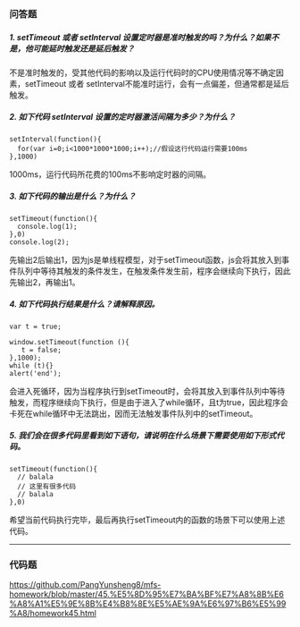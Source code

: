 ### 问答题
##### 1. setTimeout 或者 setInterval 设置定时器是准时触发的吗？为什么？如果不是，他可能延时触发还是延后触发？
不是准时触发的，受其他代码的影响以及运行代码时的CPU使用情况等不确定因素，setTimeout 或者 setInterval不能准时运行，会有一点偏差，但通常都是延后触发。
##### 2. 如下代码 setInterval 设置的定时器激活间隔为多少？为什么？
```
setInterval(function(){
  for(var i=0;i<1000*1000*1000;i++);//假设这行代码运行需要100ms
},1000)
```
1000ms，运行代码所花费的100ms不影响定时器的间隔。
##### 3. 如下代码的输出是什么？为什么？
```
setTimeout(function(){
  console.log(1);
},0)
console.log(2);
```
先输出2后输出1，因为js是单线程模型，对于setTimeout函数，js会将其放入到事件队列中等待其触发的条件发生，在触发条件发生前，程序会继续向下执行，因此先输出2，再输出1。
##### 4. 如下代码执行结果是什么？请解释原因。
```
var t = true;

window.setTimeout(function (){
   t = false;
},1000);
while (t){}
alert('end');
```
会进入死循环，因为当程序执行到setTimeout时，会将其放入到事件队列中等待触发，而程序继续向下执行，但是由于进入了while循环，且t为true，因此程序会卡死在while循环中无法跳出，因而无法触发事件队列中的setTimeout。
##### 5. 我们会在很多代码里看到如下语句，请说明在什么场景下需要使用如下形式代码。
```
setTimeout(function(){
  // balala
  // 这里有很多代码
  // balala
},0)
```
希望当前代码执行完毕，最后再执行setTimeout内的函数的场景下可以使用上述代码。

---
### 代码题
https://github.com/PangYunsheng8/mfs-homework/blob/master/45.%E5%8D%95%E7%BA%BF%E7%A8%8B%E6%A8%A1%E5%9E%8B%E4%B8%8E%E5%AE%9A%E6%97%B6%E5%99%A8/homework45.html